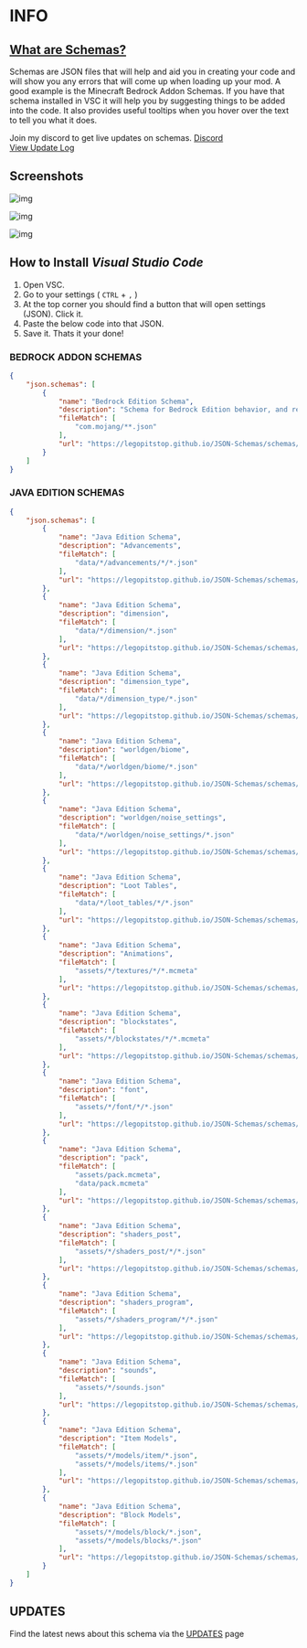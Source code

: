 # INFO
## [What are Schemas?](https://json-schema.org/understanding-json-schema/about.html)
Schemas are JSON files that will help and aid you in creating your code and
will show you any errors that will come up when loading up your mod. A good example
is the Minecraft Bedrock Addon Schemas. If you have that schema installed in VSC it will help
you by suggesting things to be added into the code. It also provides useful tooltips when you hover over the text to tell you what it does.

Join my discord to get live updates on schemas. [Discord](https://discord.gg/JbyTHWW)
<br>
[View Update Log](UPDATES.md)

## Screenshots

![img](https://cdn.discordapp.com/attachments/786714100205092915/789987247830335508/image.png "Schemas provide useful tool tips to better understand what parameters do what.")

![img](https://cdn.discordapp.com/attachments/786714100205092915/789987365791727646/image_1.png "It suggests parameters as you type.")

![img](https://cdn.discordapp.com/attachments/786714100205092915/789987943900512306/image_2.png "Alerts you if its missing a required bit of code.")

## How to Install *Visual Studio Code*
1. Open VSC. 
2. Go to your settings ( `CTRL` + `,` )
3. At the top corner you should find a button that will open settings (JSON). Click it.
4. Paste the below code into that JSON.
5. Save it. Thats it your done!

### BEDROCK ADDON SCHEMAS
```json
{
    "json.schemas": [
        {
            "name": "Bedrock Edition Schema",
            "description": "Schema for Bedrock Edition behavior, and resourcepacks.",
            "fileMatch": [
                "com.mojang/**.json"
            ],
            "url": "https://legopitstop.github.io/JSON-Schemas/schemas/bedrock-edition-schema/schema.json"
        }
    ]
}
```
### JAVA EDITION SCHEMAS
```json
{
    "json.schemas": [
        {
            "name": "Java Edition Schema",
            "description": "Advancements",
            "fileMatch": [
                "data/*/advancements/*/*.json"
            ],
            "url": "https://legopitstop.github.io/JSON-Schemas/schemas/java-edition-schema/draft-01/advancements/schema.json"
        },
        {
            "name": "Java Edition Schema",
            "description": "dimension",
            "fileMatch": [
                "data/*/dimension/*.json"
            ],
            "url": "https://legopitstop.github.io/JSON-Schemas/schemas/java-edition-schema/draft-01/dimension/schema.json"
        },
        {
            "name": "Java Edition Schema",
            "description": "dimension_type",
            "fileMatch": [
                "data/*/dimension_type/*.json"
            ],
            "url": "https://legopitstop.github.io/JSON-Schemas/schemas/java-edition-schema/draft-01/dimension_type/schema.json"
        },
        {
            "name": "Java Edition Schema",
            "description": "worldgen/biome",
            "fileMatch": [
                "data/*/worldgen/biome/*.json"
            ],
            "url": "https://legopitstop.github.io/JSON-Schemas/schemas/java-edition-schema/draft-01/worldgen/biome/schema.json"
        },
        {
            "name": "Java Edition Schema",
            "description": "worldgen/noise_settings",
            "fileMatch": [
                "data/*/worldgen/noise_settings/*.json"
            ],
            "url": "https://legopitstop.github.io/JSON-Schemas/schemas/java-edition-schema/draft-01/worldgen/noise_settings/schema.json"
        },
        {
            "name": "Java Edition Schema",
            "description": "Loot Tables",
            "fileMatch": [
                "data/*/loot_tables/*/*.json"
            ],
            "url": "https://legopitstop.github.io/JSON-Schemas/schemas/java-edition-schema/draft-01/loot_tables/schema.json"
        },
        {
            "name": "Java Edition Schema",
            "description": "Animations",
            "fileMatch": [
                "assets/*/textures/*/*.mcmeta"
            ],
            "url": "https://legopitstop.github.io/JSON-Schemas/schemas/java-edition-schema/draft-01/animation/schema.json"
        },
        {
            "name": "Java Edition Schema",
            "description": "blockstates",
            "fileMatch": [
                "assets/*/blockstates/*/*.mcmeta"
            ],
            "url": "https://legopitstop.github.io/JSON-Schemas/schemas/java-edition-schema/draft-01/blockstates/schema.json"
        },
        {
            "name": "Java Edition Schema",
            "description": "font",
            "fileMatch": [
                "assets/*/font/*/*.json"
            ],
            "url": "https://legopitstop.github.io/JSON-Schemas/schemas/java-edition-schema/draft-01/font/schema.json"
        },
        {
            "name": "Java Edition Schema",
            "description": "pack",
            "fileMatch": [
                "assets/pack.mcmeta",
                "data/pack.mcmeta"
            ],
            "url": "https://legopitstop.github.io/JSON-Schemas/schemas/java-edition-schema/draft-01/pack/schema.json"
        },
        {
            "name": "Java Edition Schema",
            "description": "shaders_post",
            "fileMatch": [
                "assets/*/shaders_post/*/*.json"
            ],
            "url": "https://legopitstop.github.io/JSON-Schemas/schemas/java-edition-schema/draft-01/shaders_post/schema.json"
        },
        {
            "name": "Java Edition Schema",
            "description": "shaders_program",
            "fileMatch": [
                "assets/*/shaders_program/*/*.json"
            ],
            "url": "https://legopitstop.github.io/JSON-Schemas/schemas/java-edition-schema/draft-01/shaders_program/schema.json"
        },
        {
            "name": "Java Edition Schema",
            "description": "sounds",
            "fileMatch": [
                "assets/*/sounds.json"
            ],
            "url": "https://legopitstop.github.io/JSON-Schemas/schemas/java-edition-schema/draft-01/sounds/schema.json"
        },
        {
            "name": "Java Edition Schema",
            "description": "Item Models",
            "fileMatch": [
                "assets/*/models/item/*.json",
                "assets/*/models/items/*.json"
            ],
            "url": "https://legopitstop.github.io/JSON-Schemas/schemas/java-edition-schema/draft-01/item_models/schema.json"
        },
        {
            "name": "Java Edition Schema",
            "description": "Block Models",
            "fileMatch": [
                "assets/*/models/block/*.json",
                "assets/*/models/blocks/*.json"
            ],
            "url": "https://legopitstop.github.io/JSON-Schemas/schemas/java-edition-schema/draft-01/block_models/schema.json"
        }
    ]
}
```
## UPDATES
Find the latest news about this schema via the [UPDATES](UPDATES.md) page
